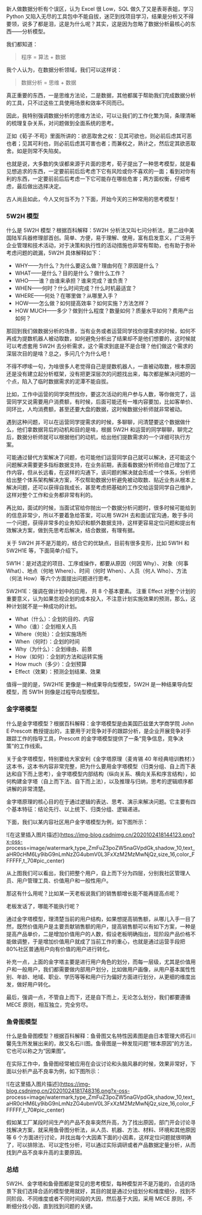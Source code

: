 新人做数据分析有个误区，认为 Excel 很 Low，SQL 做久了又是表哥表姐，学习 Python
又陷入无尽的工具包中不能自拔，迷茫到找项目学习，结果是分析又不得要领，说多了都是泪，这是为什么呢？其实，这是因为忽略了数据分析最核心的东西——分析模型。

我们都知道：

> 程序 = 算法 + 数据

我个人认为，在数据分析领域，我们可以这样说：

> 数据分析 = 思维 + 数据

真正重要的东西，一是思维方法论，二是数据，其他都属于帮助我们完成数据分析的工具，只不过这些工具使用场景和效率不同而已。

因此，我特别强调数据分析的思维方法论，可以让我们的工作化繁为简，条理清晰的梳理复杂关系，对问题做到全面系统的思考。

正如《荀子·不苟》里面所讲的：欲恶取舍之权：见其可欲也，则必前后虑其可恶也者；见其可利也，则必前后虑其可害也者；而兼权之，熟计之，然后定其欲恶取舍。如是则常不失陷矣。

也就是说，大多数的失误都来源于片面的思考，荀子提出了一种思考模型，就是看见想追求的东西，一定要前前后后考虑下它有风险或你不喜欢的一面；看到对你有利的东西，一定要前前后后考虑一下它可能存在哪些危害；两方面权衡，仔细考虑，最后做出选择决定。

古人尚且如此，今人又何当不为？下面，开始今天的三种常用的思考模型！

### 5W2H 模型

什么是 5W2H 模型？根据百科解释：5W2H
分析法又叫七问分析法，是二战中美国陆军兵器修理部首创。简单、方便，易于理解、使用，富有启发意义，广泛用于企业管理和技术活动，对于决策和执行性的活动措施也非常有帮助，也有助于弥补考虑问题的疏漏，5W2H
具体解释如下：

  * WHY——为什么？为什么要这么做？理由何在？原因是什么？
  * WHAT——是什么？目的是什么？做什么工作？
  * WHO——谁？由谁来承担？谁来完成？谁负责？
  * WHEN——何时？什么时间完成？什么时机最适宜？
  * WHERE——何处？在哪里做？从哪里入手？
  * HOW——怎么做？如何提高效率？如何实施？方法怎样？
  * HOW MUCH——多少？做到什么程度？数量如何？质量水平如何？费用产出如何？

那回到我们做数据分析的场景，当有业务或者运营同学找你提需求的时候，如何不再成为提数机器人被动取数，如何避免分析出了结果却不是他们想要的，这时候就可以考虑套用
5W2H 去分析需求，这个需求到底是不是合理？他们做这个需求的深层次目的是啥？总之，多问几个为什么吧！

不得不啰嗦一句，为啥很多人老觉得自己是提数机器人，一直被动取数，根本原因还是没有建立起分析框架，没有把更深层次的问题找出来，每次都是解决问题的一个点，陷入了临时数据需求的泥潭不能自拔。

比如，工作中运营的同学突然找你，要这次活动的用户参与人数，等你做完了，运营同学又说需要用户消费额，有时候，后面可能还有一堆内容要加，比如客单价、同环比，人均消费额，甚至还要大盘的数据，这时候数据分析师就非常被动。

遇到这种问题，可以在运营同学提需求的时候，多聊聊，问清楚要这个数据做什么，他们拿数据背后的动机和目的是啥，根据 5W2H
和运营的同学聊聊，聊完之后，数据分析师就可以根据他们的动机，给出他们提数需求的一个详细可执行方案。

可能通过替代方案解决了问题，也可能他们运营同学自己就可以解决，还可能这个问题解决需要更多指标数据支持，在业务前期，表面看数据分析师给自己增加了工作内容，但从长远看，在这样的沟通下，该问题的解决就会形成一个体系，分析师给出整个体系架构解决方案，不仅帮助数据分析避免被动取数、贴近业务从根本上解决问题，还可以获得自我成长，甚至考虑把基础的工作交给运营同学自己维护，这样对整个工作和业务都非常有利的。

再比如，面试的时候，当面试官给你抛出一个数据分析问题时，很多时候可能给到的信息非常少，所以不要着急给答案，可以用 5W2H
去和面试官沟通，敢于多问一个问题，获得非常多的业务知识和额外数据支持，这样更容易定位问题和提出有效解决方案，做到先思考后解决，结合数据，有理有据。

关于 5W2H 并不是万能的，结合它的优缺点，目前有很多变形，比如 5W1H 和 5W2H1E 等，下面简单介绍下。

5W1H：是对选定的项目、工序或操作，都要从原因（何因 Why）、对象（何事 What）、地点（何地 Where）、时间（何时 When）、人员（何人
Who）、方法（何法 How）等六个方面提出问题进行思考。

5W2H1E：强调在做计划中的应用， 共 8 个基本要素。 注重 Effect
对整个计划的重要意义，认为如果忽视企划的成本投入，不注意计划实施效果的预测，那么，这种计划就不是一种成功的计划。

  * What（什么）：企划的目的、内容
  * Who（谁）：企划相关人员
  * Where（何处）：企划实施场所
  * When（何时）：企划的时间
  * Why（为什么）：企划缘由、前景
  * How（如何）：企划的方法和运转实施
  * How much（多少）：企划预算
  * Effect（效果）：预测企划结果、效果

值得一提的是，5W2H1E 更像是一种成果导向型模型，5W2H 是一种结果导向型模型，而 5W1H 则像是过程导向型模型。

### 金字塔模型

什么是金字塔模型？根据百科解释：金字塔模型是由美国匹兹堡大学商学院 John E·Prescott
教授提出的，主要用于对竞争对手的跟踪分析，是企业开展竞争对手跟踪工作的指导工具，Prescott 的金字塔模型提供了一条“竞争信息，竞争决策”的工作线索。

关于金字塔模型，特别要给大家安利《金字塔原理（麦肯锡 40
年经典培训教材）》这本书，这本书内容非常完整，把为什么要用金字塔模型（归类分组、自上而下表达和自下而上思考），金字塔模型内部结构（纵向关系、横向关系和序言结构），如何构建金字塔（自上而下法、自下而上法），以及推理与归纳，思考的逻辑顺序都讲解的非常清楚。

金字塔原理的核心目的在于通过逻辑的表达、思考、演示来解决问题。它主要有四个基本特征：结论先行、以上统下、归类分组、逻辑递进。

下面，我们以某内容社区用户金字塔模型为例，如下图所示：

![在这里插入图片描述](https://img-blog.csdnimg.cn/2020102418144123.png?x-oss-
process=image/watermark,type_ZmFuZ3poZW5naGVpdGk,shadow_10,text_aHR0cHM6Ly9ibG9nLmNzZG4ubmV0L3FxXzM2MzMwNjQz,size_16,color_FFFFFF,t_70#pic_center)

从上图我们可以看出，我们把整个用户，自上而下分为四层，分别我社区管理人员、用户管理工具、价值用户和一般性用户。

那这有什么用呢？比如某一天老板说我们的销售额增长能不能再提高点呢？

老板发话了，哪能不能执行呢？

通过金字塔模型，理清楚当前的用户结构，如果想提高销售额，从哪儿入手一目了然，既然价值用户是主要贡献销售额的用户，提高销售额可以有如下方案，一种是提高产品单价，二是增加价值用户的人数，假设老板明确指出，现阶段产品价格不能做调整，于是增加价值用户就成了当前工作的重心，也就是通过运营手段把
80%社区普通用户向有价值的用户进行转化。

补充一点，上面的金字塔主要是进行用户角色的划分，而每一层级，尤其是价值用户和一般用户，我们都需要做内部用户划分，比如做用户画像，从用户基本属性性别、年龄、地域、职业、学历等等和用户行为偏好方面进行划分，从更细的维度出发，做好用户转化。

最后，强调一点，不管自上而下，还是自下而上，无论怎么划分，我们都要遵循 MECE 原则，相互独立，完全穷尽。

### 鱼骨图模型

什么是鱼骨图模型？根据百科解释：鱼骨图又名特性因素图是由日本管理大师石川馨先生所发展出来的，故又名石川图。鱼骨图是一种发现问题“根本原因”的方法，它也可以称之为“因果图”。

在实际工作中，鱼骨图经常被应用在会议讨论和头脑风暴的时候，效果非常好，下面以分析产品不良率为例，如下图所示：

![在这里插入图片描述](https://img-blog.csdnimg.cn/20201024181748316.png?x-oss-
process=image/watermark,type_ZmFuZ3poZW5naGVpdGk,shadow_10,text_aHR0cHM6Ly9ibG9nLmNzZG4ubmV0L3FxXzM2MzMwNjQz,size_16,color_FFFFFF,t_70#pic_center)

假如某工厂某段时间生产的产品不良率突然升高，为了找出原因，部门开会讨论寻找解决方案，就采用鱼骨图分析法，从人员、机器、方法、材料、环境和其他原因等 6
个方面进行讨论，并找出每个大因素下面的小因素，这样定位问题就很明确了，可以排除法、可以定性分析，可以通过实际调研或者产品数据定量分析，从而找到产品不良率升高的主要原因。

### 总结

5W2H、金字塔和鱼骨图都是常见的思考模型，每种模型并不是万能的，合适的场景下我们选择合适的模型使用就好，其目的就是通过分组划分和维度细分，找到不同阶段、不同维度或者不同时间段的大因，然后基于大因，采用
MECE 原则，不断细分找小因，直到找到问题的关键。

